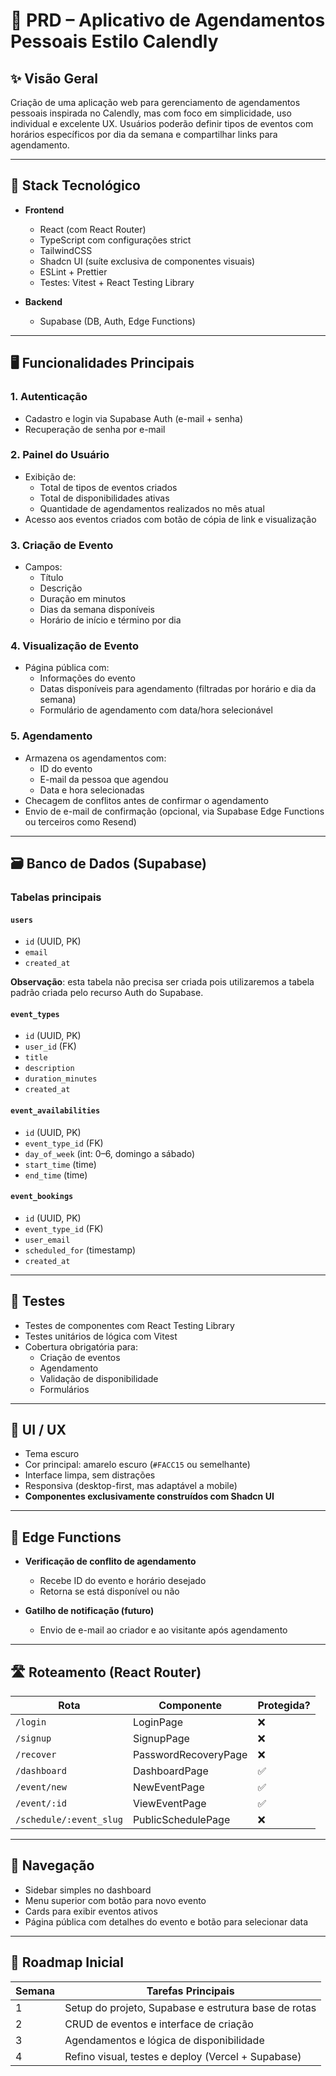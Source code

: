 # 📘 PRD – Aplicativo de Agendamentos Pessoais Estilo Calendly

## ✨ Visão Geral

Criação de uma aplicação web para gerenciamento de agendamentos pessoais inspirada no Calendly, mas com foco em simplicidade, uso individual e excelente UX. Usuários poderão definir tipos de eventos com horários específicos por dia da semana e compartilhar links para agendamento.

---

## 🧩 Stack Tecnológico

- **Frontend**

  - React (com React Router)
  - TypeScript com configurações strict
  - TailwindCSS
  - Shadcn UI (suíte exclusiva de componentes visuais)
  - ESLint + Prettier
  - Testes: Vitest + React Testing Library

- **Backend**
  - Supabase (DB, Auth, Edge Functions)

---

## 🖥️ Funcionalidades Principais

### 1. Autenticação

- Cadastro e login via Supabase Auth (e-mail + senha)
- Recuperação de senha por e-mail

### 2. Painel do Usuário

- Exibição de:
  - Total de tipos de eventos criados
  - Total de disponibilidades ativas
  - Quantidade de agendamentos realizados no mês atual
- Acesso aos eventos criados com botão de cópia de link e visualização

### 3. Criação de Evento

- Campos:
  - Título
  - Descrição
  - Duração em minutos
  - Dias da semana disponíveis
  - Horário de início e término por dia

### 4. Visualização de Evento

- Página pública com:
  - Informações do evento
  - Datas disponíveis para agendamento (filtradas por horário e dia da semana)
  - Formulário de agendamento com data/hora selecionável

### 5. Agendamento

- Armazena os agendamentos com:
  - ID do evento
  - E-mail da pessoa que agendou
  - Data e hora selecionadas
- Checagem de conflitos antes de confirmar o agendamento
- Envio de e-mail de confirmação (opcional, via Supabase Edge Functions ou terceiros como Resend)

---

## 🗃️ Banco de Dados (Supabase)

### Tabelas principais

#### `users`

- `id` (UUID, PK)
- `email`
- `created_at`

**Observação**: esta tabela não precisa ser criada pois utilizaremos a tabela padrão criada pelo recurso Auth do Supabase.

#### `event_types`

- `id` (UUID, PK)
- `user_id` (FK)
- `title`
- `description`
- `duration_minutes`
- `created_at`

#### `event_availabilities`

- `id` (UUID, PK)
- `event_type_id` (FK)
- `day_of_week` (int: 0–6, domingo a sábado)
- `start_time` (time)
- `end_time` (time)

#### `event_bookings`

- `id` (UUID, PK)
- `event_type_id` (FK)
- `user_email`
- `scheduled_for` (timestamp)
- `created_at`

---

## 🧪 Testes

- Testes de componentes com React Testing Library
- Testes unitários de lógica com Vitest
- Cobertura obrigatória para:
  - Criação de eventos
  - Agendamento
  - Validação de disponibilidade
  - Formulários

---

## 🎨 UI / UX

- Tema escuro
- Cor principal: amarelo escuro (`#FACC15` ou semelhante)
- Interface limpa, sem distrações
- Responsiva (desktop-first, mas adaptável a mobile)
- **Componentes exclusivamente construídos com Shadcn UI**

---

## 🧠 Edge Functions

- **Verificação de conflito de agendamento**

  - Recebe ID do evento e horário desejado
  - Retorna se está disponível ou não

- **Gatilho de notificação (futuro)**
  - Envio de e-mail ao criador e ao visitante após agendamento

---

## 🛣️ Roteamento (React Router)

| Rota                    | Componente           | Protegida? |
| ----------------------- | -------------------- | ---------- |
| `/login`                | LoginPage            | ❌         |
| `/signup`               | SignupPage           | ❌         |
| `/recover`              | PasswordRecoveryPage | ❌         |
| `/dashboard`            | DashboardPage        | ✅         |
| `/event/new`            | NewEventPage         | ✅         |
| `/event/:id`            | ViewEventPage        | ✅         |
| `/schedule/:event_slug` | PublicSchedulePage   | ❌         |

---

## 🧭 Navegação

- Sidebar simples no dashboard
- Menu superior com botão para novo evento
- Cards para exibir eventos ativos
- Página pública com detalhes do evento e botão para selecionar data

---

## 📅 Roadmap Inicial

| Semana | Tarefas Principais                                   |
| ------ | ---------------------------------------------------- |
| 1      | Setup do projeto, Supabase e estrutura base de rotas |
| 2      | CRUD de eventos e interface de criação               |
| 3      | Agendamentos e lógica de disponibilidade             |
| 4      | Refino visual, testes e deploy (Vercel + Supabase)   |
